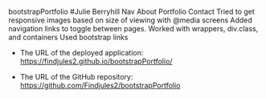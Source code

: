 bootstrapPortfolio
#Julie Berryhill
Nav About Portfolio Contact
Tried to get responsive images based on size of viewing with @media screens
Added navigation links to toggle between pages.
Worked with wrappers, div.class, and containers
Used bootstrap links

* The URL of the deployed application:
https://findjules2.github.io/bootstrapPortfolio/

* The URL of the GitHub repository:
https://github.com/Findjules2/bootstrapPortfolio
